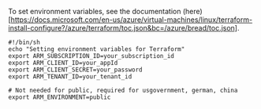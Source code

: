 

To set environment variables, see the documentation (here)[https://docs.microsoft.com/en-us/azure/virtual-machines/linux/terraform-install-configure?/azure/terraform/toc.json&bc=/azure/bread/toc.json].

```
#!/bin/sh
echo "Setting environment variables for Terraform"
export ARM_SUBSCRIPTION_ID=your_subscription_id
export ARM_CLIENT_ID=your_appId
export ARM_CLIENT_SECRET=your_password
export ARM_TENANT_ID=your_tenant_id

# Not needed for public, required for usgovernment, german, china
export ARM_ENVIRONMENT=public
```
